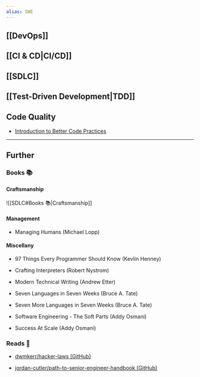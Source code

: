 ```yaml
---
alias: SWE
---
```


## [[DevOps]]

## [[CI & CD|CI/CD]]

## [[SDLC]]

## [[Test-Driven Development|TDD]]

## Code Quality

- [Introduction to Better Code Practices](https://peacockindia.mintlify.app/introduction)

---
## Further

### Books 📚

#### Craftsmanship

![[SDLC#Books 📚|Craftsmanship]]

#### Management

- Managing Humans (Michael Lopp)

#### Miscellany

- 97 Things Every Programmer Should Know (Kevlin Henney)

- Crafting Interpreters (Robert Nystrom)

- Modern Technical Writing (Andrew Etter)

- Seven Languages in Seven Weeks (Bruce A. Tate)

- Seven More Languages in Seven Weeks (Bruce A. Tate)

- Software Engineering - The Soft Parts (Addy Osmani)

- Success At Scale (Addy Osmani)

### Reads 📄

- [dwmkerr/hacker-laws (GitHub)](https://github.com/dwmkerr/hacker-laws#readme)

- [jordan-cutler/path-to-senior-engineer-handbook (GitHub)](https://github.com/jordan-cutler/path-to-senior-engineer-handbook)
